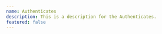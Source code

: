 ```yaml
---
name: Authenticates
description: This is a description for the Authenticates.
featured: false
---
```

